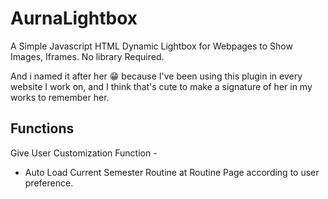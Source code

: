 # AurnaLightbox
A Simple Javascript HTML Dynamic Lightbox for Webpages to Show Images, Iframes. No library Required.

And i named it after her 😁 because I've been using this plugin in every website I work on, and I think that's cute to make a signature of her in my works to remember her.

## Functions
Give User Customization Function - 
- Auto Load Current Semester Routine at Routine Page according to user preference.

